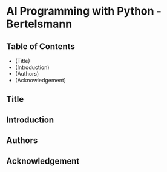 # AI Programming with Python - Bertelsmann

## Table of Contents

- (Title)
- (Introduction)
- (Authors)
- (Acknowledgement)

## Title

## Introduction

## Authors

## Acknowledgement
